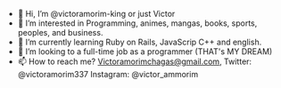 - 👋 Hi, I’m @victoramorim-king or just Victor
- 👀 I’m interested in Programming, animes, mangas, books, sports, peoples, and business.
- 🌱 I’m currently learning Ruby on Rails, JavaScrip C++ and english.
- 💞️ I’m looking to a full-time job as a programmer (THAT's MY DREAM)
- 📫 How to reach me? Victoramorimchagas@gmail.com, Twitter: @victoramorim337 Instagram: @victor_ammorim


